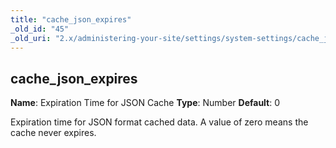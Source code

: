 ```yaml
---
title: "cache_json_expires"
_old_id: "45"
_old_uri: "2.x/administering-your-site/settings/system-settings/cache_json_expires"
---
```


## cache\_json\_expires

**Name**: Expiration Time for JSON Cache 
**Type**: Number 
**Default**: 0

Expiration time for JSON format cached data. A value of zero means the cache never expires.